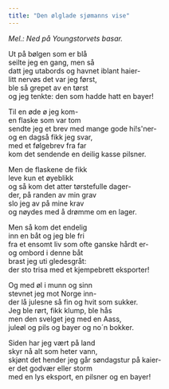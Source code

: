```yaml
---
title: "Den ølglade sjømanns vise"
---
```


_Mel.: Ned på Youngstorvets basar._

Ut på bølgen som er blå  
seilte jeg en gang, men så  
datt jeg utabords og havnet iblant haier-  
litt nervøs det var jeg først,  
ble så grepet av en tørst  
og jeg tenkte: den som hadde hatt en bayer!  

Til en øde ø jeg kom-  
en flaske som var tom  
sendte jeg et brev med mange gode hi!s'ner-  
og en dagså fikk jeg svar,  
med et følgebrev fra far  
kom det sendende en deilig kasse pilsner.  

Men de flaskene de fikk  
leve kun et øyeblikk  
og så kom det atter tørstefulle dager-  
der, på randen av min grav  
slo jeg av på mine krav  
og nøydes med å drømme om en lager.  

Men så kom det endelig  
inn en båt og jeg ble fri  
fra et ensomt liv som ofte ganske hårdt er-  
og ombord i denne båt  
brast jeg uti gledesgråt:  
der sto trisa med et kjempebrett eksporter!  

Og med øl i munn og sinn  
stevnet jeg mot Norge inn-  
der lå julesne så fin og hvit som sukker.  
Jeg ble rørt, fikk klump, ble hås  
men den svelget jeg med en Aass,  
juleøl og pils og bayer og no´n bokker.  

Siden har jeg vært på land  
skyr nå alt som heter vann,  
skjønt det hender jeg går søndagstur på kaier-  
er det godvær eller storm  
med en lys eksport, en pilsner og en bayer!  

